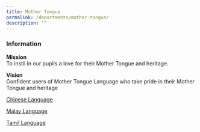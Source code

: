 ```yaml
---
title: Mother Tongue
permalink: /departments/mother-tongue/
description: ""
---
```

### **Information**
**Mission**
<br>To instil in our pupils a love for their Mother Tongue and heritage.

**Vision**
<br>Confident users of Mother Tongue Language who take pride in their Mother Tongue and heritage

[Chinese Language](/list-of-mother-tongue-links/chinese-language/)

[Malay Language](/list-of-mother-tongue-links/malay-language/)

[Tamil Language](/list-of-mother-tongue-links/tamil-language-and-programmes/)